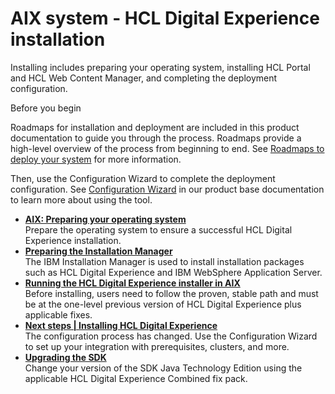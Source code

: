 # AIX system - HCL Digital Experience installation

Installing includes preparing your operating system, installing HCL Portal and HCL Web Content Manager, and completing the deployment configuration.

Before you begin

Roadmaps for installation and deployment are included in this product documentation to guide you through the process. Roadmaps provide a high-level overview of the process from beginning to end. See [Roadmaps to deploy your system](../../../../../get_started/plan_deployment/traditional_deployment/roadmaps/index.md) for more information.

Then, use the Configuration Wizard to complete the deployment configuration. See [Configuration Wizard](../../../../../extend_dx/development_tools/portal_admin_tools/cfg_wizard/index.md) in our product base documentation to learn more about using the tool.

-   **[AIX: Preparing your operating system](prep_os-AIX.md)**  
Prepare the operating system to ensure a successful HCL Digital Experience installation.
-   **[Preparing the Installation Manager](inst_iim-AIX.md)**  
The IBM Installation Manager is used to install installation packages such as HCL Digital Experience and IBM WebSphere Application Server.
-   **[Running the HCL Digital Experience installer in AIX](../aix/running_install/index.md)**  
Before installing, users need to follow the proven, stable path and must be at the one-level previous version of HCL Digital Experience plus applicable fixes.
-   **[Next steps \| Installing HCL Digital Experience](inst_next_steps-AIX.md)**  
The configuration process has changed. Use the Configuration Wizard to set up your integration with prerequisites, clusters, and more.
-   **[Upgrading the SDK](sdk_upgrade-AIX.md)**  
Change your version of the SDK Java Technology Edition using the applicable HCL Digital Experience Combined fix pack.


